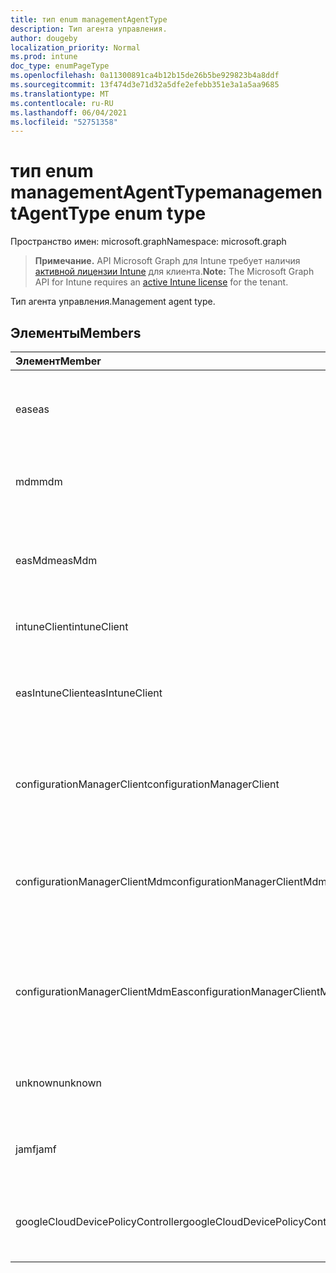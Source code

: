 ```yaml
---
title: тип enum managementAgentType
description: Тип агента управления.
author: dougeby
localization_priority: Normal
ms.prod: intune
doc_type: enumPageType
ms.openlocfilehash: 0a11300891ca4b12b15de26b5be929823b4a8ddf
ms.sourcegitcommit: 13f474d3e71d32a5dfe2efebb351e3a1a5aa9685
ms.translationtype: MT
ms.contentlocale: ru-RU
ms.lasthandoff: 06/04/2021
ms.locfileid: "52751358"
---
```

# <a name="managementagenttype-enum-type"></a><span data-ttu-id="3504e-103">тип enum managementAgentType</span><span class="sxs-lookup"><span data-stu-id="3504e-103">managementAgentType enum type</span></span>

<span data-ttu-id="3504e-104">Пространство имен: microsoft.graph</span><span class="sxs-lookup"><span data-stu-id="3504e-104">Namespace: microsoft.graph</span></span>

> <span data-ttu-id="3504e-105">**Примечание.** API Microsoft Graph для Intune требует наличия [активной лицензии Intune](https://go.microsoft.com/fwlink/?linkid=839381) для клиента.</span><span class="sxs-lookup"><span data-stu-id="3504e-105">**Note:** The Microsoft Graph API for Intune requires an [active Intune license](https://go.microsoft.com/fwlink/?linkid=839381) for the tenant.</span></span>

<span data-ttu-id="3504e-106">Тип агента управления.</span><span class="sxs-lookup"><span data-stu-id="3504e-106">Management agent type.</span></span>

## <a name="members"></a><span data-ttu-id="3504e-107">Элементы</span><span class="sxs-lookup"><span data-stu-id="3504e-107">Members</span></span>
|<span data-ttu-id="3504e-108">Элемент</span><span class="sxs-lookup"><span data-stu-id="3504e-108">Member</span></span>|<span data-ttu-id="3504e-109">Значение</span><span class="sxs-lookup"><span data-stu-id="3504e-109">Value</span></span>|<span data-ttu-id="3504e-110">Описание</span><span class="sxs-lookup"><span data-stu-id="3504e-110">Description</span></span>|
|:---|:---|:---|
|<span data-ttu-id="3504e-111">eas</span><span class="sxs-lookup"><span data-stu-id="3504e-111">eas</span></span>|<span data-ttu-id="3504e-112">1</span><span class="sxs-lookup"><span data-stu-id="3504e-112">1</span></span>|<span data-ttu-id="3504e-113">Устройство управляется Exchange сервером.</span><span class="sxs-lookup"><span data-stu-id="3504e-113">The device is managed by Exchange server.</span></span>|
|<span data-ttu-id="3504e-114">mdm</span><span class="sxs-lookup"><span data-stu-id="3504e-114">mdm</span></span>|<span data-ttu-id="3504e-115">2</span><span class="sxs-lookup"><span data-stu-id="3504e-115">2</span></span>|<span data-ttu-id="3504e-116">Устройство управляется intune MDM.</span><span class="sxs-lookup"><span data-stu-id="3504e-116">The device is managed by Intune MDM.</span></span>|
|<span data-ttu-id="3504e-117">easMdm</span><span class="sxs-lookup"><span data-stu-id="3504e-117">easMdm</span></span>|<span data-ttu-id="3504e-118">3</span><span class="sxs-lookup"><span data-stu-id="3504e-118">3</span></span>|<span data-ttu-id="3504e-119">Устройство управляется как сервером Exchange, так и MDM Intune.</span><span class="sxs-lookup"><span data-stu-id="3504e-119">The device is managed by both Exchange server and Intune MDM.</span></span>|
|<span data-ttu-id="3504e-120">intuneClient</span><span class="sxs-lookup"><span data-stu-id="3504e-120">intuneClient</span></span>|<span data-ttu-id="3504e-121">4 </span><span class="sxs-lookup"><span data-stu-id="3504e-121">4</span></span>|<span data-ttu-id="3504e-122">Клиент Intune управляется.</span><span class="sxs-lookup"><span data-stu-id="3504e-122">Intune client managed.</span></span>|
|<span data-ttu-id="3504e-123">easIntuneClient</span><span class="sxs-lookup"><span data-stu-id="3504e-123">easIntuneClient</span></span>|<span data-ttu-id="3504e-124">5 </span><span class="sxs-lookup"><span data-stu-id="3504e-124">5</span></span>|<span data-ttu-id="3504e-125">Устройство является двойным управляемым клиентом EAS и Intune.</span><span class="sxs-lookup"><span data-stu-id="3504e-125">The device is EAS and Intune client dual managed.</span></span>|
|<span data-ttu-id="3504e-126">configurationManagerClient</span><span class="sxs-lookup"><span data-stu-id="3504e-126">configurationManagerClient</span></span>|<span data-ttu-id="3504e-127">8 </span><span class="sxs-lookup"><span data-stu-id="3504e-127">8</span></span>|<span data-ttu-id="3504e-128">Устройство управляется диспетчером конфигурации.</span><span class="sxs-lookup"><span data-stu-id="3504e-128">The device is managed by Configuration Manager.</span></span>|
|<span data-ttu-id="3504e-129">configurationManagerClientMdm</span><span class="sxs-lookup"><span data-stu-id="3504e-129">configurationManagerClientMdm</span></span>|<span data-ttu-id="3504e-130">10 </span><span class="sxs-lookup"><span data-stu-id="3504e-130">10</span></span>|<span data-ttu-id="3504e-131">Устройство управляется диспетчером конфигурации и MDM.</span><span class="sxs-lookup"><span data-stu-id="3504e-131">The device is managed by Configuration Manager and MDM.</span></span>|
|<span data-ttu-id="3504e-132">configurationManagerClientMdmEas</span><span class="sxs-lookup"><span data-stu-id="3504e-132">configurationManagerClientMdmEas</span></span>|<span data-ttu-id="3504e-133">11</span><span class="sxs-lookup"><span data-stu-id="3504e-133">11</span></span>|<span data-ttu-id="3504e-134">Устройство управляется диспетчером конфигурации, MDM и Eas.</span><span class="sxs-lookup"><span data-stu-id="3504e-134">The device is managed by Configuration Manager, MDM and Eas.</span></span>|
|<span data-ttu-id="3504e-135">unknown</span><span class="sxs-lookup"><span data-stu-id="3504e-135">unknown</span></span>|<span data-ttu-id="3504e-136">16 </span><span class="sxs-lookup"><span data-stu-id="3504e-136">16</span></span>|<span data-ttu-id="3504e-137">Неизвестный тип агента управления.</span><span class="sxs-lookup"><span data-stu-id="3504e-137">Unknown management agent type.</span></span>|
|<span data-ttu-id="3504e-138">jamf</span><span class="sxs-lookup"><span data-stu-id="3504e-138">jamf</span></span>|<span data-ttu-id="3504e-139">32</span><span class="sxs-lookup"><span data-stu-id="3504e-139">32</span></span>|<span data-ttu-id="3504e-140">Атрибуты устройства извлекаются из Jamf.</span><span class="sxs-lookup"><span data-stu-id="3504e-140">The device attributes are fetched from Jamf.</span></span>|
|<span data-ttu-id="3504e-141">googleCloudDevicePolicyController</span><span class="sxs-lookup"><span data-stu-id="3504e-141">googleCloudDevicePolicyController</span></span>|<span data-ttu-id="3504e-142">64</span><span class="sxs-lookup"><span data-stu-id="3504e-142">64</span></span>|<span data-ttu-id="3504e-143">Устройство управляется cloudDPC От Google.</span><span class="sxs-lookup"><span data-stu-id="3504e-143">The device is managed by Google's CloudDPC.</span></span>|




